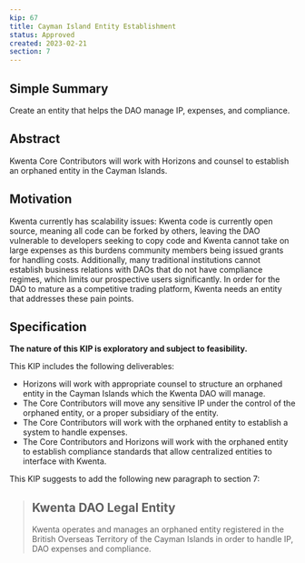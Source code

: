 ```yaml
---
kip: 67
title: Cayman Island Entity Establishment
status: Approved
created: 2023-02-21
section: 7
---
```


## Simple Summary

Create an entity that helps the DAO manage IP, expenses, and compliance.

## Abstract

Kwenta Core Contributors will work with Horizons and counsel to establish an orphaned entity in the Cayman Islands.

## Motivation

Kwenta currently has scalability issues: Kwenta code is currently open source, meaning all code can be forked by others, leaving the DAO vulnerable to developers seeking to copy code and Kwenta cannot take on large expenses as this burdens community members being issued grants for handling costs. Additionally, many traditional institutions cannot establish business relations with DAOs that do not have compliance regimes, which limits our prospective users significantly. In order for the DAO to mature as a competitive trading platform, Kwenta needs an entity that addresses these pain points.

## Specification

**The nature of this KIP is exploratory and subject to feasibility.**

This KIP includes the following deliverables:

- Horizons will work with appropriate counsel to structure an orphaned entity in the Cayman Islands which the Kwenta DAO will manage.
- The Core Contributors will move any sensitive IP under the control of the orphaned entity, or a proper subsidiary of the entity.
- The Core Contributors will work with the orphaned entity to establish a system to handle expenses.
- The Core Contributors and Horizons will work with the orphaned entity to establish compliance standards that allow centralized entities to interface with Kwenta.

This KIP suggests to add the following new paragraph to section 7:

> ## Kwenta DAO Legal Entity
>
> Kwenta operates and manages an orphaned entity registered in the British Overseas Territory of the Cayman Islands in order to handle IP, DAO expenses and compliance.